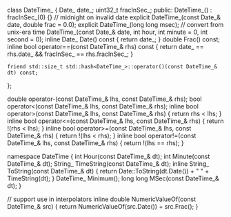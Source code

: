 
class DateTime_
{
	Date_ date_;
	uint32_t fracInSec_;
public:
	DateTime_() : fracInSec_(0) {}	// midnight on invalid date
	explicit DateTime_(const Date_& date, double frac = 0.0);
	explicit DateTime_(long long msec);	// convert from unix-era time
	DateTime_(const Date_& date, int hour, int minute = 0, int second = 0);
	inline Date_ Date() const { return date_; }
	double Frac() const;
	inline bool operator==(const DateTime_& rhs) const { return date_ == rhs.date_ && fracInSec_ == rhs.fracInSec_; }

	friend std::size_t std::hash<DateTime_>::operator()(const DateTime_& dt) const;
};

double operator-(const DateTime_& lhs, const DateTime_& rhs);
bool operator<(const DateTime_& lhs, const DateTime_& rhs);
inline bool operator>(const DateTime_& lhs, const DateTime_& rhs) { return rhs < lhs; }
inline bool operator<=(const DateTime_& lhs, const DateTime_& rhs) { return !(rhs < lhs); }
inline bool operator>=(const DateTime_& lhs, const DateTime_& rhs) { return !(lhs < rhs); }
inline bool operator!=(const DateTime_& lhs, const DateTime_& rhs) { return !(lhs == rhs); }


namespace DateTime
{
	int Hour(const DateTime_& dt);
	int Minute(const DateTime_& dt);
	String_ TimeString(const DateTime_& dt);
	inline String_ ToString(const DateTime_& dt) { return Date::ToString(dt.Date()) + " " + TimeString(dt); }
	DateTime_ Minimum();
	long long MSec(const DateTime_& dt);
}

// support use in interpolators
inline double NumericValueOf(const DateTime_& src) { return NumericValueOf(src.Date()) + src.Frac(); }
